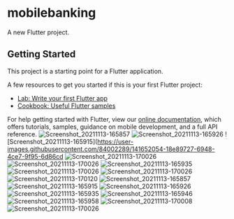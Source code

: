 # mobilebanking

A new Flutter project.

## Getting Started

This project is a starting point for a Flutter application.

A few resources to get you started if this is your first Flutter project:

- [Lab: Write your first Flutter app](https://flutter.dev/docs/get-started/codelab)
- [Cookbook: Useful Flutter samples](https://flutter.dev/docs/cookbook)

For help getting started with Flutter, view our
[online documentation](https://flutter.dev/docs), which offers tutorials,
samples, guidance on mobile development, and a full API reference.
![Screenshot_20211113-165857](https://user-images.githubusercontent.com/84002289/141651998-6417e563-abfb-47e0-a4c3-acb84b7f0247.png)
![Screenshot_20211113-165926](https://user-images.githubusercontent.com/84002289/141652059-25b8defc-8288-4332-b4ab-51dbeb2dfb12.png)
![Screenshot_20211113-165915](https://user-images.githubusercontent.com/84002289/141652054-18e89727-6948-4ce7-9f95-6d86cd
![Screenshot_20211113-170026](https://user-images.githubusercontent.com/84002289/141652073-09ff47e7-29ec-4791-8ea7-3b3bae7b0794.png)
![Screenshot_20211113-170026](https://user-images.githubusercontent.com/84002289/141652073-09ff47e7-29ec-4791-8ea7-3b3bae7b0794.png)
![Screenshot_20211113-165935](https://user-images.githubusercontent.com/84002289/141652660-1fd86994-844e-4484-b3ee-89ffe62d53d7.png)
![Screenshot_20211113-170026](https://user-images.githubusercontent.com/84002289/141652712-243640d6-de95-4e24-8f17-5507a1fe770c.png)
![Screenshot_20211113-170026](https://user-images.githubusercontent.com/84002289/141652712-243640d6-de95-4e24-8f17-5507a1fe770c.png)
![Screenshot_20211113-170120](https://user-images.githubusercontent.com/84002289/141652805-19cc7352-b793-466f-b0ed-923215562766.png)
![Screenshot_20211113-165857](https://user-images.githubusercontent.com/84002289/141652868-c9c3629f-1688-40b4-a5f9-b14d070ab001.png)
![Screenshot_20211113-165915](https://user-images.githubusercontent.com/84002289/141652922-56c30969-ad64-4d5b-85ba-2cc48dab596f.png)
![Screenshot_20211113-165926](https://user-images.githubusercontent.com/84002289/141653004-f80c7576-904d-411b-acba-3f87c9d07784.png)
![Screenshot_20211113-165935](https://user-images.githubusercontent.com/84002289/141653072-4967d40d-c65c-49f9-8a15-67f72d85e61e.png)
![Screenshot_20211113-165946](https://user-images.githubusercontent.com/84002289/141653197-d6acdf28-ac0a-44db-a0c6-6242fc5ea520.png)
![Screenshot_20211113-165958](https://user-images.githubusercontent.com/84002289/141653240-f8010b8f-ae98-4323-906d-9b17a8562ebc.png)
![Screenshot_20211113-170008](https://user-images.githubusercontent.com/84002289/141653281-91ab11e7-f608-482a-9189-2ba0b17908cc.png)
![Screenshot_20211113-170026](https://user-images.githubusercontent.com/84002289/141653314-15c1cd74-107e-42c6-b6fe-76db61d8a38a.png)



